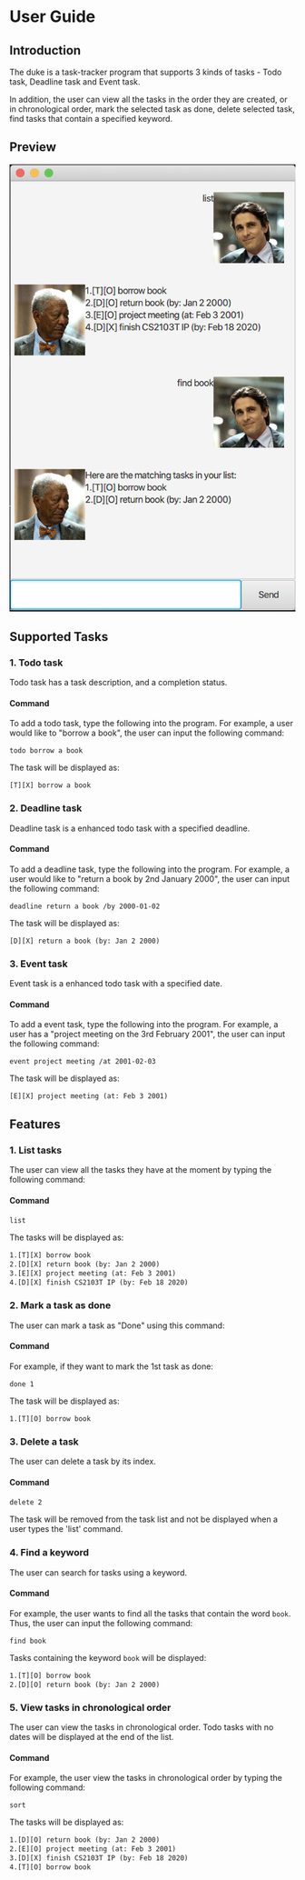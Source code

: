 # User Guide

## Introduction
The duke is a task-tracker program that supports 3 kinds of tasks - Todo task, Deadline task and Event task.

In addition, the user can view all the tasks in the order they are created, or in chronological order, 
mark the selected task as done, delete selected task, find tasks that contain a specified keyword. 

## Preview
![Screenshot of the app](Ui.png)

## Supported Tasks 
### 1. Todo task
Todo task has a task description, and a completion status. 

#### Command
To add a todo task, type the following into the program. 
For example, a user would like to "borrow a book", 
the user can input the following command:
```
todo borrow a book
```
The task will be displayed as: 
```
[T][X] borrow a book
```
### 2. Deadline task
Deadline task is a enhanced todo task with a specified deadline.

#### Command
To add a deadline task, type the following into the program.
For example, a user would like to "return a book by 2nd January 2000", 
the user can input the following command:
```
deadline return a book /by 2000-01-02
```
The task will be displayed as: 
```
[D][X] return a book (by: Jan 2 2000)
```

### 3. Event task
Event task is a enhanced todo task with a specified date.

#### Command
To add a event task, type the following into the program.
For example, a user has a "project meeting on the 3rd February 2001", 
the user can input the following command:
```
event project meeting /at 2001-02-03
```
The task will be displayed as: 
```
[E][X] project meeting (at: Feb 3 2001)
```

## Features 
### 1. List tasks
The user can view all the tasks they have at the moment by typing the following command:
#### Command
```
list
```
The tasks will be displayed as: 
```
1.[T][X] borrow book
2.[D][X] return book (by: Jan 2 2000)
3.[E][X] project meeting (at: Feb 3 2001)
4.[D][X] finish CS2103T IP (by: Feb 18 2020)
```

### 2. Mark a task as done
The user can mark a task as "Done" using this command:
#### Command
For example, if they want to mark the 1st task as done:
```
done 1
```
The task will be displayed as: 
```
1.[T][O] borrow book
```

### 3. Delete a task
The user can delete a task by its index.

#### Command
```
delete 2
```
The task will be removed from the task list and not be displayed when a user types
the 'list' command.


### 4. Find a keyword
The user can search for tasks using a keyword.

#### Command
For example, the user wants to find all the tasks that contain
the word `book`. Thus, the user can input the following command:
```
find book
```
Tasks containing the keyword `book` will be displayed:
```
1.[T][O] borrow book
2.[D][O] return book (by: Jan 2 2000)
```

### 5. View tasks in chronological order
The user can view the tasks in chronological order. 
Todo tasks with no dates will be displayed at the end of the list. 

#### Command
For example, the user view the tasks in chronological order by typing the following command: 
```
sort
```
The tasks will be displayed as: 
```
1.[D][O] return book (by: Jan 2 2000)
2.[E][O] project meeting (at: Feb 3 2001)
3.[D][X] finish CS2103T IP (by: Feb 18 2020)
4.[T][O] borrow book
```
